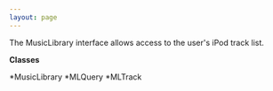 ```yaml
---
layout: page
---
```




The MusicLibrary interface allows access to the user's iPod track list.

**Classes**


*MusicLibrary
*MLQuery
*MLTrack
